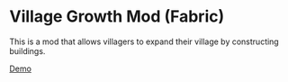 # Village Growth Mod (Fabric)

This is a mod that allows villagers to expand their village by constructing buildings. 

[Demo](https://youtu.be/fPX-6OBY7XA)
